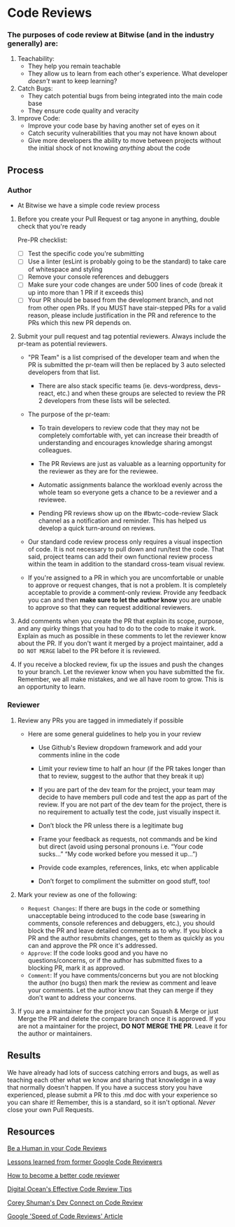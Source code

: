# Code Reviews

### The purposes of code review at Bitwise (and in the industry generally) are:
1. Teachability:
    * They help you remain teachable
    * They allow us to learn from each other's experience. What developer _doesn't_ want to keep learning?
2. Catch Bugs:
    * They catch potential bugs from being integrated into the main code base
    * They ensure code quality and veracity
3. Improve Code:
    * Improve your code base by having another set of eyes on it
    * Catch security vulnerabilities that you may not have known about
    * Give more developers the ability to move between projects without the initial shock of not knowing _anything_ about the code

## Process

### Author
* At Bitwise we have a simple code review process

1. Before you create your Pull Request or tag anyone in anything, double check that you're ready

    Pre-PR checklist:
    - [ ] Test the specific code you're submitting
    - [ ] Use a linter (esLint is probably going to be the standard) to take care of whitespace and styling
    - [ ] Remove your console references and debuggers
    - [ ] Make sure your code changes are under 500 lines of code (break it up into more than 1 PR if it exceeds this)
    - [ ] Your PR should be based from the development branch, and not from other open PRs. If you MUST have stair-stepped PRs for a valid reason, please include justification in the PR and reference to the PRs which this new PR depends on.

2. Submit your pull request and tag potential reviewers. Always include the pr-team as potential reviewers. 

    - "PR Team" is a list comprised of the developer team and when the PR is submitted the pr-team will then be replaced by 3 auto selected developers from that list. 

        * There are also stack specific teams (ie. devs-wordpress, devs-react, etc.) and when these groups are selected to review the PR 2 developers from these lists will be selected.

    - The purpose of the pr-team:

        * To train developers to review code that they may not be completely comfortable with, yet can increase their breadth of understanding and encourages knowledge sharing amongst colleagues.

        * The PR Reviews are just as valuable as a learning opportunity for the reviewer as they are for the reviewee.

        * Automatic assignments balance the workload evenly across the whole team so everyone gets a chance to be a reviewer and a reviewee.

        * Pending PR reviews show up on the #bwtc-code-review Slack channel as a notification and reminder. This has helped us develop a quick turn-around on reviews.

    - Our standard code review process only requires a visual inspection of code. It is not necessary to pull down and run/test the code. That said, project teams can add their own functional review process within the team in addition to the standard cross-team visual review.

    - If you're assigned to a PR in which you are uncomfortable or unable to approve or request changes, that is not a problem. It is completely acceptable to provide a comment-only review. Provide any feedback you can and then **make sure to let the author know** you are unable to approve so that they can request additional reviewers.

3. Add comments when you create the PR that explain its scope, purpose, and any quirky things that you had to do to the code to make it work. Explain as much as possible in these comments to let the reviewer know about the PR. If you don't want it merged by a project maintainer, add a `DO NOT MERGE` label to the PR before it is reviewed.  

4. If you receive a blocked review, fix up the issues and push the changes to your branch. Let the reviewer know when you have submitted the fix. Remember, we all make mistakes, and we all have room to grow. This is an opportunity to learn.

### Reviewer

1. Review any PRs you are tagged in immediately if possible
    - Here are some general guidelines to help you in your review
        * Use Github's Review dropdown framework and add your comments inline in the code

        * Limit your review time to half an hour (if the PR takes longer than that to review, suggest to the author that they break it up)

        * If you are part of the dev team for the project, your team may decide to have members pull code and test the app as part of the review. If you are not part of the dev team for the project, there is no requirement to actually test the code, just visually inspect it.

        * Don’t block the PR unless there is a legitimate bug

        * Frame your feedback as requests, not commands and be kind but direct (avoid using personal pronouns i.e. “Your code sucks…” “My code worked before you messed it up…”)

        * Provide code examples, references, links, etc when applicable

        * Don’t forget to compliment the submitter on good stuff, too!

2. Mark your review as one of the following:  
    * `Request Changes`: If there are bugs in the code or something unacceptable being introduced to the code base (swearing in comments, console references and debuggers, etc.), you should block the PR and leave detailed comments as to why. If you block a PR and the author resubmits changes, get to them as quickly as you can and approve the PR once it's addressed.  
    * `Approve`: If the code looks good and you have no questions/concerns, or if the author has submitted fixes to a blocking PR, mark it as approved.  
    * `Comment`: If you have comments/concerns but you are not blocking the author (no bugs) then mark the review as comment and leave your comments. Let the author know that they can merge if they don't want to address your concerns.

3. If you are a maintainer for the project you can Squash & Merge or just Merge the PR and delete the compare branch once it is approved. If you are not a maintainer for the project, **DO NOT MERGE THE PR**. Leave it for the author or maintainers.

## Results
We have already had lots of success catching errors and bugs, as well as teaching each other what we know and sharing that knowledge in a way that normally doesn't happen. If you have a success story you have experienced, please submit a PR to this .md doc with your experience so you can share it!
Remember, this is a standard, so it isn't optional. _Never_ close your own Pull Requests.

## Resources

[Be a Human in your Code Reviews](https://mtlynch.io/human-code-reviews-1/)

[Lessons learned from former Google Code Reviewers](https://blog.fullstory.com/what-we-learned-from-google-code-reviews-arent-just-for-catching-bugs/)

[How to become a better code reviewer](https://blog.asana.com/2016/12/7-ways-to-uplevel-your-code-review-skills/)

[Digital Ocean's Effective Code Review Tips](https://blog.digitalocean.com/how-to-conduct-effective-code-reviews/)

[Corey Shuman's Dev Connect on Code Review](https://playback.lifesize.com/#/publicvideo/9a9229d2-22b1-40db-9e8e-26308225128d?vcpubtoken=910e3bbe-cc9e-489d-b844-afe87baaccaa)

[Google 'Speed of Code Reviews' Article](https://google.github.io/eng-practices/review/reviewer/speed.html)
